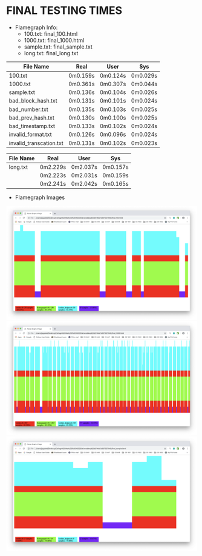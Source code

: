 # FINAL TESTING TIMES

  - Flamegraph Info:
    - 100.txt: final_100.html
    - 1000.txt: final_1000.html
    - sample.txt: final_sample.txt
    - long.txt: final_long.txt


| File Name               | Real     | User     | Sys      |
|-------------------------|----------|----------|----------|
| 100.txt                 | 0m0.159s | 0m0.124s | 0m0.029s |
| 1000.txt                | 0m0.361s | 0m0.307s | 0m0.044s |
| sample.txt              | 0m0.136s | 0m0.104s | 0m0.026s |
| bad_block_hash.txt      | 0m0.131s | 0m0.101s | 0m0.024s |
| bad_number.txt          | 0m0.135s | 0m0.103s | 0m0.025s |
| bad_prev_hash.txt       | 0m0.130s | 0m0.100s | 0m0.025s |
| bad_timestamp.txt       | 0m0.133s | 0m0.102s | 0m0.024s |
| invalid_format.txt      | 0m0.126s | 0m0.096s | 0m0.024s |
| invalid_transcation.txt | 0m0.131s | 0m0.102s | 0m0.023s |

| File Name               | Real     | User     | Sys      |
|-------------------------|----------|----------|----------|
| long.txt                | 0m2.229s | 0m2.037s | 0m0.157s |
|                         | 0m2.223s | 0m2.031s | 0m0.159s |
|                         | 0m2.241s | 0m2.042s | 0m0.165s |

- Flamegraph Images

![](final_100.png?raw=true)
![](final_1000.png?raw=true)
![](final_sample.png?raw=true)
